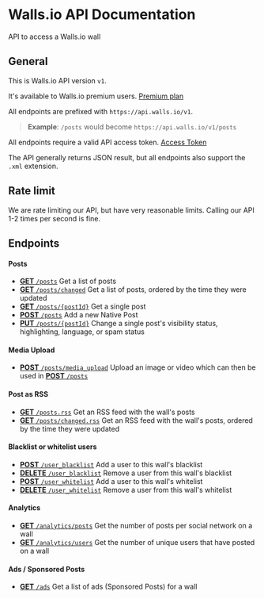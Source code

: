 Walls.io API Documentation
==========================

API to access a Walls.io wall

## General

This is Walls.io API version `v1`.

It's available to Walls.io premium users. [Premium plan](https://walls.io/features-and-pricing)

All endpoints are prefixed with `https://api.walls.io/v1`.
> **Example**: `/posts` would become `https://api.walls.io/v1/posts`

All endpoints require a valid API access token. [Access Token](Access_Token.md)

The API generally returns JSON result, but all endpoints also support the `.xml` extension.


## Rate limit

We are rate limiting our API, but have very reasonable limits.
Calling our API 1-2 times per second is fine.

## Endpoints


#### Posts

  * [__GET__ `/posts`](endpoints/GET_posts.md) Get a list of posts
  * [__GET__ `/posts/changed`](endpoints/GET_posts-changed.md) Get a list of posts, ordered by the time they were updated
  * [__GET__ `/posts/{postId}`](endpoints/GET_posts-postid.md) Get a single post
  * [__POST__ `/posts`](endpoints/POST_posts.md) Add a new Native Post
  * [__PUT__ `/posts/{postId}`](endpoints/PUT_posts-postid.md) Change a single post's visibility status, highlighting, language, or spam status


#### Media Upload

  * [__POST__ `/posts/media_upload`](endpoints/POST_media_upload.md) Upload an image or video which can then be used in [__POST__ `/posts`]

[__POST__ `/posts`]: endpoints/POST_posts.md "Add a new Native Post"

#### Post as RSS

  * [__GET__ `/posts.rss`](endpoints/GET_posts.rss.md) Get an RSS feed with the wall's posts
  * [__GET__ `/posts/changed.rss`](endpoints/GET_posts-changed.rss.md) Get an RSS feed with the wall's posts, ordered by the time they were updated


#### Blacklist or whitelist users

  * [__POST__ `/user_blacklist`](endpoints/POST_user_blacklist.md) Add a user to this wall's blacklist
  * [__DELETE__ `/user_blacklist`](endpoints/DELETE_user_blacklist.md) Remove a user from this wall's blacklist
  * [__POST__ `/user_whitelist`](endpoints/POST_user_whitelist.md) Add a user to this wall's whitelist
  * [__DELETE__ `/user_whitelist`](endpoints/DELETE_user_whitelist.md) Remove a user from this wall's whitelist


#### Analytics

  * [__GET__ `/analytics/posts`](endpoints/GET_analytics-posts.md) Get the number of posts per social network on a wall
  * [__GET__ `/analytics/users`](endpoints/GET_analytics-users.md) Get the number of unique users that have posted on a wall


#### Ads / Sponsored Posts

  * [__GET__ `/ads`](endpoints/GET_ads.md) Get a list of ads (Sponsored Posts) for a wall
